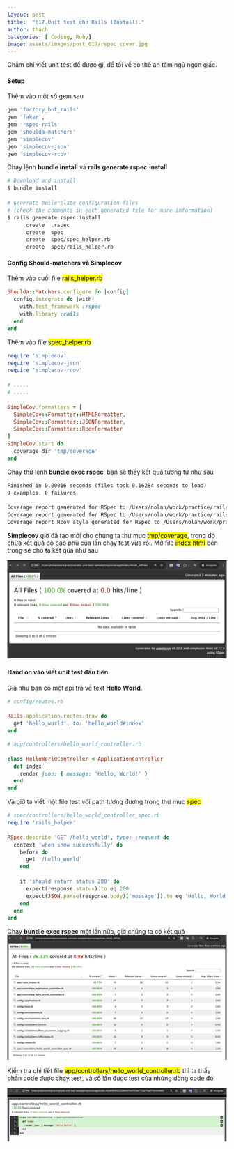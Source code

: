 ```yaml
---
layout: post
title:  "017.Unit test cho Rails (Install)."
author: thach
categories: [ Coding, Ruby]
image: assets/images/post_017/rspec_cover.jpg
---
```

Chăm chỉ viết unit test để được gì, để tối về có thể an tâm ngủ ngon giấc.

#### Setup
Thêm vào một số gem sau
```ruby
gem 'factory_bot_rails'
gem 'faker',
gem 'rspec-rails'
gem 'shoulda-matchers'
gem 'simplecov'
gem 'simplecov-json'
gem 'simplecov-rcov'
```
Chạy lệnh **bundle install** và **rails generate rspec:install**

```sh
# Download and install
$ bundle install

# Generate boilerplate configuration files
# (check the comments in each generated file for more information)
$ rails generate rspec:install
      create  .rspec
      create  spec
      create  spec/spec_helper.rb
      create  spec/rails_helper.rb
```

#### Config Should-matchers và Simplecov
Thêm vào cuối file <mark>rails_helper.rb</mark>
```ruby
Shoulda::Matchers.configure do |config|
  config.integrate do |with|
    with.test_framework :rspec
    with.library :rails
  end
end
```
Thêm vào file <mark>spec_helper.rb</mark>
```ruby
require 'simplecov'
require 'simplecov-json'
require 'simplecov-rcov'

# .....
# .....

SimpleCov.formatters = [
  SimpleCov::Formatter::HTMLFormatter,
  SimpleCov::Formatter::JSONFormatter,
  SimpleCov::Formatter::RcovFormatter
]
SimpleCov.start do
  coverage_dir 'tmp/coverage'
end
```
Chạy thử lệnh **bundle exec rspec**, bạn sẽ thấy kết quả tương tự như sau
```txt
Finished in 0.00016 seconds (files took 0.16284 seconds to load)
0 examples, 0 failures

Coverage report generated for RSpec to /Users/nolan/work/practice/rails-unit-test-sample/tmp/coverage. 0 / 0 LOC (100.0%) covered.
Coverage report generated for RSpec to /Users/nolan/work/practice/rails-unit-test-sample/tmp/coverage/coverage.json. 0 / 0 LOC (100.0%) covered.
Coverage report Rcov style generated for RSpec to /Users/nolan/work/practice/rails-unit-test-sample/tmp/coverage/rcov
```
**Simplecov** giờ đã tạo mới cho chúng ta thư mục <mark>tmp/coverage</mark>, trong đó chứa kết quả độ bao phủ của lần chạy test vừa rồi. Mở file <mark>index.html</mark> bên trong sẽ cho ta kết quả như sau

![Coverage result](/assets/images/post_017/simplecov_empty_result.png "Coverage result")

#### Hand on vào viết unit test đầu tiên
Giả như bạn có một api trả về text **Hello World**.

```ruby
# config/routes.rb

Rails.application.routes.draw do
  get 'hello_world', to: 'hello_world#index'
end
```

```ruby
# app/controllers/hello_world_controller.rb

class HelloWorldController < ApplicationController
  def index
    render json: { message: 'Hello, World!' }
  end
end
```
Và giờ ta viết một file test với path tương đương trong thư mục <mark>spec</mark>

```ruby
# spec/controllers/hello_world_controller_spec.rb
require 'rails_helper'

RSpec.describe 'GET /hello_world', type: :request do
  context 'when show successfully' do
    before do
      get '/hello_world'
    end

    it 'should return status 200' do
      expect(response.status).to eq 200
      expect(JSON.parse(response.body)['message']).to eq 'Hello, World!'
    end
  end
end

```
Chạy **bundle exec rspec** một lần nữa, giờ chúng ta có kết quả
![Coverage result](/assets/images/post_017/simplecov_first_result.png "Coverage result")

Kiểm tra chi tiết file <mark>app/controllers/hello_world_controller.rb</mark> thì ta thấy phần code được chạy test, và số lần được test của những dòng code đó

![Coverage result](/assets/images/post_017/simplecov_detail_result.png "Coverage result")
